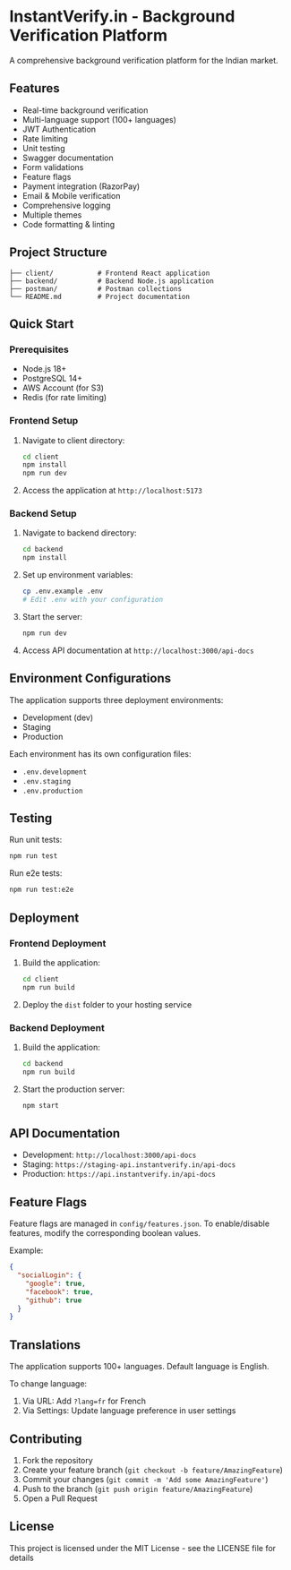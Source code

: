 # InstantVerify.in - Background Verification Platform

A comprehensive background verification platform for the Indian market.

## Features

- Real-time background verification
- Multi-language support (100+ languages)
- JWT Authentication
- Rate limiting
- Unit testing
- Swagger documentation
- Form validations
- Feature flags
- Payment integration (RazorPay)
- Email & Mobile verification
- Comprehensive logging
- Multiple themes
- Code formatting & linting

## Project Structure

```
├── client/           # Frontend React application
├── backend/          # Backend Node.js application
├── postman/          # Postman collections
└── README.md         # Project documentation
```

## Quick Start

### Prerequisites

- Node.js 18+
- PostgreSQL 14+
- AWS Account (for S3)
- Redis (for rate limiting)

### Frontend Setup

1. Navigate to client directory:
   ```bash
   cd client
   npm install
   npm run dev
   ```

2. Access the application at `http://localhost:5173`

### Backend Setup

1. Navigate to backend directory:
   ```bash
   cd backend
   npm install
   ```

2. Set up environment variables:
   ```bash
   cp .env.example .env
   # Edit .env with your configuration
   ```

3. Start the server:
   ```bash
   npm run dev
   ```

4. Access API documentation at `http://localhost:3000/api-docs`

## Environment Configurations

The application supports three deployment environments:

- Development (dev)
- Staging
- Production

Each environment has its own configuration files:

- `.env.development`
- `.env.staging`
- `.env.production`

## Testing

Run unit tests:
```bash
npm run test
```

Run e2e tests:
```bash
npm run test:e2e
```

## Deployment

### Frontend Deployment

1. Build the application:
   ```bash
   cd client
   npm run build
   ```

2. Deploy the `dist` folder to your hosting service

### Backend Deployment

1. Build the application:
   ```bash
   cd backend
   npm run build
   ```

2. Start the production server:
   ```bash
   npm start
   ```

## API Documentation

- Development: `http://localhost:3000/api-docs`
- Staging: `https://staging-api.instantverify.in/api-docs`
- Production: `https://api.instantverify.in/api-docs`

## Feature Flags

Feature flags are managed in `config/features.json`. To enable/disable features, modify the corresponding boolean values.

Example:
```json
{
  "socialLogin": {
    "google": true,
    "facebook": true,
    "github": true
  }
}
```

## Translations

The application supports 100+ languages. Default language is English.

To change language:
1. Via URL: Add `?lang=fr` for French
2. Via Settings: Update language preference in user settings

## Contributing

1. Fork the repository
2. Create your feature branch (`git checkout -b feature/AmazingFeature`)
3. Commit your changes (`git commit -m 'Add some AmazingFeature'`)
4. Push to the branch (`git push origin feature/AmazingFeature`)
5. Open a Pull Request

## License

This project is licensed under the MIT License - see the LICENSE file for details